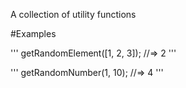 A collection of utility functions

#Examples

'''
getRandomElement([1, 2, 3]);
//=> 2
'''

'''
getRandomNumber(1, 10);
//=> 4
'''

